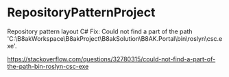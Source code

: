 # RepositoryPatternProject
Repository pattern layout C#
Fix:
Could not find a part of the path 'C:\B8akWorkspace\B8akProject\B8akSolution\B8AK.Portal\bin\roslyn\csc.exe'.

https://stackoverflow.com/questions/32780315/could-not-find-a-part-of-the-path-bin-roslyn-csc-exe
